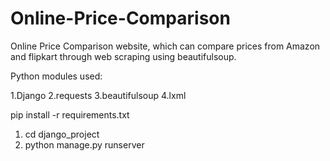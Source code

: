 # Online-Price-Comparison
Online Price Comparison website, which can compare prices from Amazon and flipkart through web scraping using beautifulsoup.

Python modules used:

  1.Django
  2.requests
  3.beautifulsoup
  4.lxml

pip install -r requirements.txt



1. cd django_project
2. python manage.py runserver

